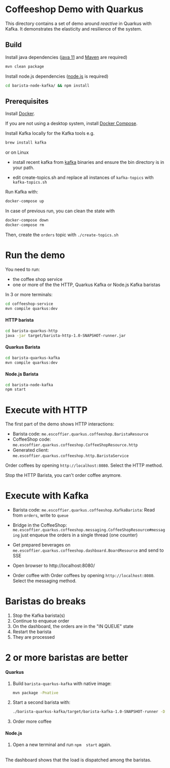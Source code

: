 # Coffeeshop Demo with Quarkus

This directory contains a set of demo around _reactive_ in Quarkus with Kafka.
It demonstrates the elasticity and resilience of the system.

## Build

Install java dependencies (<a href="https://adoptopenjdk.net/installation.html">java 11</a> and
<a href="https://maven.apache.org/install.html">Maven</a> are required)


```bash
mvn clean package
```

Install node.js dependencies (<a href="https://nodejs.org/en/download/">node.js</a> is required)

```bash
cd barista-node-kafka/ && npm install
```

## Prerequisites

Install <a href="https://docs.docker.com/get-docker/">Docker</a>.

If you are not using a desktop system, install <a href="https://docs.docker.com/compose/install/">Docker Compose</a>.


Install Kafka locally for the Kafka tools e.g.

```bash
brew install kafka
```

or on Linux

* install recent kafka from <a href="https://kafka.apache.org/downloads">kafka</a> binaries and
  ensure the bin directory is in your path.

* edit create-topics.sh and replace all instances of `kafka-topics` with `kafka-topics.sh`

Run Kafka with:

```bash
docker-compose up
```

In case of previous run, you can clean the state with

```bash
docker-compose down
docker-compose rm
```

Then, create the `orders` topic with `./create-topics.sh`

# Run the demo

You need to run:

* the coffee shop service
* one or more of the the HTTP, Quarkus Kafka or Node.js Kafka baristas

In 3 or more terminals: 

```bash
cd coffeeshop-service
mvn compile quarkus:dev
```

#### HTTP barista

```bash
cd barista-quarkus-http
java -jar target/barista-http-1.0-SNAPSHOT-runner.jar
```

#### Quarkus Barista

```bash
cd barista-quarkus-kafka
mvn compile quarkus:dev
```

#### Node.js Barista

```bash
cd barista-node-kafka
npm start
```

# Execute with HTTP

The first part of the demo shows HTTP interactions:

* Barista code: `me.escoffier.quarkus.coffeeshop.BaristaResource`
* CoffeeShop code: `me.escoffier.quarkus.coffeeshop.CoffeeShopResource.http`
* Generated client: `me.escoffier.quarkus.coffeeshop.http.BaristaService`

Order coffees by opening `http://localhost:8080`. Select the HTTP method.

Stop the HTTP Barista, you can't order coffee anymore.

# Execute with Kafka

* Barista code: `me.escoffier.quarkus.coffeeshop.KafkaBarista`: Read from `orders`, write to `queue`
* Bridge in the CoffeeShop: `me.escoffier.quarkus.coffeeshop.messaging.CoffeeShopResource#messaging` just enqueue the orders in a single thread (one counter)
* Get prepared beverages on `me.escoffier.quarkus.coffeeshop.dashboard.BoardResource` and send to SSE

* Open browser to http://localhost:8080/
* Order coffee with Order coffees by opening `http://localhost:8080`. Select the messaging method.

# Baristas do breaks

1. Stop the Kafka barista(s)
1. Continue to enqueue order
1. On the dashboard, the orders are in the "IN QUEUE" state
1. Restart the barista
1. They are processed

# 2 or more baristas are better

#### Quarkus

1. Build `barista-quarkus-kafka` with native image:
   ```bash
   mvn package -Pnative
   ```
1. Start a second barista with: 
    ```bash
    ./barista-quarkus-kafka/target/barista-kafka-1.0-SNAPSHOT-runner -Dquarkus.http.port=9999
    ```
1. Order more coffee

#### Node.js

1. Open a new terminal and run `npm  start` again.

<br />
The dashboard shows that the load is dispatched among the baristas.
